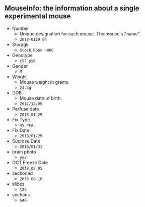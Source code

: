 
## MouseInfo: the information about a single experimental mouse

* Number 
  - Unique designation for each mouse. The mouse's "name".
  - `2018-0129 04`
* Storage
  - `Stock Room -80C`
* Genotype
  - `c57 p56`
* Gender
  - `M`
* Weight
  - Mouse weight in grams.
  - `24.4g`
* DOB
  - Mouse date of birth.
  - `2017/12/05`
* Perfuse date
  - `2018_01_29`
* Fix Type	
  - `4% PFA`
* Fix Date	
  - `2018/01/29`
* Sucrose Date	
  - `2018/01/31`
* brain photo	
  - `yes`
* OCT Freeze Date	
  - `2018_02_05`
* sectioned	
  - `2018_08-18`
* slides	
  - `125`
* sections
  - `540`
		 												
